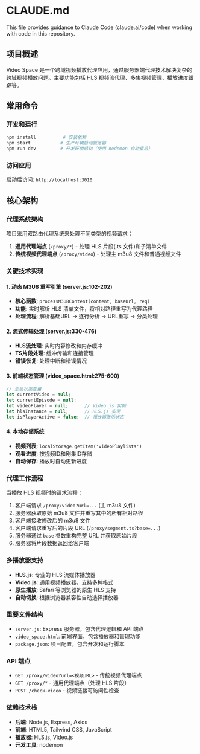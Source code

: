 # CLAUDE.md

This file provides guidance to Claude Code (claude.ai/code) when working with code in this repository.

## 项目概述

Video Space 是一个跨域视频播放代理应用，通过服务器端代理技术解决复杂的跨域视频播放问题。主要功能包括 HLS 视频流代理、多集视频管理、播放进度跟踪等。

## 常用命令

### 开发和运行
```bash
npm install          # 安装依赖
npm start           # 生产环境启动服务器
npm run dev         # 开发环境启动（使用 nodemon 自动重启）
```

### 访问应用
启动后访问: `http://localhost:3010`

## 核心架构

### 代理系统架构
项目采用双路由代理系统来处理不同类型的视频请求：

1. **通用代理端点** (`/proxy/*`) - 处理 HLS 片段(.ts 文件)和子清单文件
2. **传统视频代理端点** (`/proxy/video`) - 处理主 m3u8 文件和普通视频文件

### 关键技术实现

#### 1. 动态 M3U8 重写引擎 (server.js:102-202)
- **核心函数**: `processM3U8Content(content, baseUrl, req)`
- **功能**: 实时解析 HLS 清单文件，将相对路径重写为代理路径
- **处理流程**: 解析基础URL → 逐行分析 → URL重写 → 分类处理

#### 2. 流式传输处理 (server.js:330-476)
- **HLS流处理**: 实时内容修改和内存缓冲
- **TS片段处理**: 缓冲传输和连接管理
- **错误恢复**: 处理中断和错误情况

#### 3. 前端状态管理 (video_space.html:275-600)
```javascript
// 全局状态变量
let currentVideo = null;
let currentEpisode = null;
let videoPlayer = null;      // Video.js 实例
let hlsInstance = null;      // HLS.js 实例
let isPlayerActive = false;  // 播放器激活状态
```

#### 4. 本地存储系统
- **视频列表**: `localStorage.getItem('videoPlaylists')`
- **观看进度**: 按视频ID和剧集ID存储
- **自动保存**: 播放时自动更新进度

### 代理工作流程

当播放 HLS 视频时的请求流程：
1. 客户端请求 `/proxy/video?url=...` (主 m3u8 文件)
2. 服务器获取原始 m3u8 文件并重写其中的所有相对路径
3. 客户端接收修改后的 m3u8 文件
4. 客户端请求重写后的片段 URL (`/proxy/segment.ts?base=...`)
5. 服务器通过 `base` 参数重构完整 URL 并获取原始片段
6. 服务器将片段数据返回给客户端

### 多播放器支持
- **HLS.js**: 专业的 HLS 流媒体播放器
- **Video.js**: 通用视频播放器，支持多种格式
- **原生播放**: Safari 等浏览器的原生 HLS 支持
- **自动切换**: 根据浏览器兼容性自动选择播放器

### 重要文件结构
- `server.js`: Express 服务器，包含代理逻辑和 API 端点
- `video_space.html`: 前端界面，包含播放器和管理功能
- `package.json`: 项目配置，包含开发和运行脚本

### API 端点
- `GET /proxy/video?url=<视频URL>` - 传统视频代理端点
- `GET /proxy/*` - 通用代理端点（处理 HLS 片段）
- `POST /check-video` - 视频链接可访问性检查

### 依赖技术栈
- **后端**: Node.js, Express, Axios
- **前端**: HTML5, Tailwind CSS, JavaScript
- **播放器**: HLS.js, Video.js
- **开发工具**: nodemon